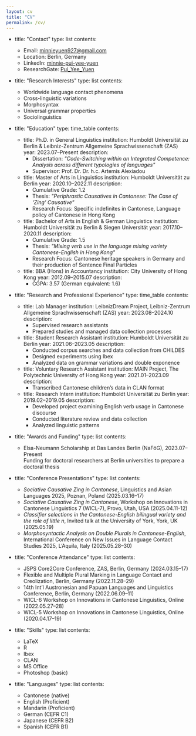 ```yaml
---
layout: cv
title: "CV"
permalink: /cv/
---
```


- title: "Contact"
  type: list
  contents:
    - Email: [minnieyuen927@gmail.com](mailto:minnieyuen927@gmail.com)
    - Location: Berlin, Germany
    - LinkedIn: [minnie-pui-yee-yuen](https://linkedin.com/in/minnie-pui-yee-yuen)
    - ResearchGate: [Pui_Yee_Yuen](https://researchgate.net/profile/Pui_Yee_Yuen)

- title: "Research Interests"
  type: list
  contents:
    - Worldwide language contact phenomena
    - Cross-linguistic variations
    - Morphosyntax
    - Universal grammar properties
    - Sociolinguistics

- title: "Education"
  type: time_table
  contents:
    - title: Ph.D. in General Linguistics
      institution: Humboldt Universität zu Berlin & Leibniz-Zentrum Allgemeine Sprachwissenschaft (ZAS)
      year: 2023.07–Present
      description:
        - Dissertation: *"Code-Switching within an Integrated Competence: Analysis across different typologies of languages"*
        - Supervisor: Prof. Dr. Dr. h.c. Artemis Alexiadou
    - title: Master of Arts in Linguistics
      institution: Humboldt Universität zu Berlin
      year: 2020.10–2022.11
      description:
        - Cumulative Grade: 1.2
        - Thesis: *"Periphrastic Causatives in Cantonese: The Case of ‘Zing’ Causative"*
        - Research Focus: Specific indefinites in Cantonese, Language policy of Cantonese in Hong Kong
    - title: Bachelor of Arts in English & German Linguistics
      institution: Humboldt Universität zu Berlin & Siegen Universität
      year: 2017.10–2020.11
      description:
        - Cumulative Grade: 1.5
        - Thesis: *"Mixing verb use in the language mixing variety Cantonese-English in Hong Kong"*
        - Research Focus: Cantonese heritage speakers in Germany and their production of Sentence Final Particles
    - title: BBA (Hons) in Accountancy
      institution: City University of Hong Kong
      year: 2012.09–2015.07
      description:
        - CGPA: 3.57 (German equivalent: 1.6)

- title: "Research and Professional Experience"
  type: time_table
  contents:
    - title: Lab Manager
      institution: LeibnizDream Project, Leibniz-Zentrum Allgemeine Sprachwissenschaft (ZAS)
      year: 2023.08–2024.10
      description:
        - Supervised research assistants
        - Prepared studies and managed data collection processes
    - title: Student Research Assistant
      institution: Humboldt Universität zu Berlin
      year: 2021.06–2023.05
      description:
        - Conducted corpus searches and data collection from CHILDES
        - Designed experiments using Ibex
        - Analyzed data on grammar variations and double exponence
    - title: Voluntary Research Assistant
      institution: MAIN Project, The Polytechnic University of Hong Kong
      year: 2021.01–2023.09
      description:
        - Transcribed Cantonese children’s data in CLAN format
    - title: Research Intern
      institution: Humboldt Universität zu Berlin
      year: 2019.02–2019.05
      description:
        - Developed project examining English verb usage in Cantonese discourse
        - Conducted literature review and data collection
        - Analyzed linguistic patterns

- title: "Awards and Funding"
  type: list
  contents:
    - Elsa-Neumann Scholarship at Das Landes Berlin (NaFöG), 2023.07–Present  
      Funding for doctoral researchers at Berlin universities to prepare a doctoral thesis

- title: "Conference Presentations"
  type: list
  contents:
    - *Sociative Causative Zing in Cantonese*, Linguistics and Asian Languages 2025, Poznan, Poland (2025.03.16–17)
    - *Sociative Causative Zing in Cantonese*, Workshop on Innovations in Cantonese Linguistics 7 (WICL-7), Provo, Utah, USA (2025.04.11-12)
    - *Classifier selections in the Cantonese-English bilingual variety and the role of little n*, Invited talk at the University of York, York, UK (2025.05.19)
    - *Morphosyntactic Analysis on Double Plurals in Cantonese-English*, International Conference on New Issues in Language Contact Studies 2025, L’Aquila, Italy (2025.05.28–30)

- title: "Conference Attendance"
  type: list
  contents:
    - JSPS Core2Core Conference, ZAS, Berlin, Germany (2024.03.15–17)
    - Flexible and Multiple Plural Marking in Language Contact and Creolization, Berlin, Germany (2022.11.28–29)
    - 14th Int’l Austronesian and Papuan Languages and Linguistics Conference, Berlin, Germany (2022.06.09–11)
    - WICL-6 Workshop on Innovations in Cantonese Linguistics, Online (2022.05.27–28)
    - WICL-5 Workshop on Innovations in Cantonese Linguistics, Online (2020.04.17–19)

- title: "Skills"
  type: list
  contents:
    - LaTeX
    - R
    - Ibex
    - CLAN
    - MS Office
    - Photoshop (basic)

- title: "Languages"
  type: list
  contents:
    - Cantonese (native)
    - English (Proficient)
    - Mandarin (Proficient)
    - German (CEFR C1)
    - Japanese (CEFR B2)
    - Spanish (CEFR B1)
